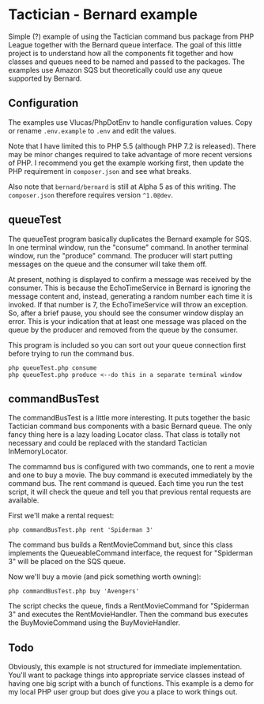 # Tactician - Bernard example

Simple (?) example of using the Tactician command bus package from PHP League
together with the Bernard queue interface. The goal of this little project 
is to understand how all the components fit together and how classes and
queues need to be named and passed to the packages. The examples use Amazon SQS
but theoretically could use any queue supported by Bernard.

## Configuration

The examples use Vlucas/PhpDotEnv to handle configuration values. Copy or rename
`.env.example` to `.env` and edit the values.

Note that I have limited this to PHP 5.5 (although PHP 7.2 is released). 
There may be minor changes required to take advantage of more recent versions 
of PHP. I recommend you get the example working first, then update the PHP 
requirement in `composer.json` and see what breaks.

Also note that `bernard/bernard` is still at Alpha 5 as of this writing. The
`composer.json` therefore requires version `^1.0@dev`.

## queueTest

The queueTest program basically duplicates the Bernard example for SQS. In one
terminal window, run the "consume" command. In another terminal window, run
the "produce" command. The producer will start putting messages on the queue
and the consumer will take them off.

At present, nothing is displayed to confirm a message was received by the
consumer. This is because the EchoTimeService in Bernard is ignoring the
message content and, instead, generating a random number each time it is invoked.
If that number is 7, the EchoTimeService will throw an exception. So, after 
a brief pause, you should see the consumer window display an error. This is 
your indication that at least one message was placed on the queue by the 
producer and removed from the queue by the consumer.

This program is included so you can sort out your queue connection first
before trying to run the command bus.

```
php queueTest.php consume
php queueTest.php produce <--do this in a separate terminal window
```

## commandBusTest

The commandBusTest is a little more interesting. It puts together the basic
Tactician command bus components with a basic Bernard queue. The only fancy thing here is
a lazy loading Locator class. That class is totally not necessary and could be
replaced with the standard Tactician InMemoryLocator.

The commamnd bus is configured with two commands, one to rent a movie and one
to buy a movie. The buy command is executed immediately by the command bus.
The rent command is queued. Each time you run the test script, it will check
the queue and tell you that previous rental requests are available.

First we'll make a rental request:
```
php commandBusTest.php rent 'Spiderman 3'
```

The command bus builds a RentMovieCommand but, since this class implements the
QueueableCommand interface, the request for "Spiderman 3" will be placed on
the SQS queue.

Now we'll buy a movie (and pick something worth owning):
```
php commandBusTest.php buy 'Avengers'
```

The script checks the queue, finds a RentMovieCommand for "Spiderman 3" and
executes the RentMovieHandler. Then the command bus executes the BuyMovieCommand
using the BuyMovieHandler.

## Todo

Obviously, this example is not structured for immediate implementation. You'll
want to package things into appropriate service classes instead of having one
big script with a bunch of functions. This example is a demo for my local PHP 
user group but does give you a place to work things out.
